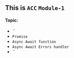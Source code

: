 ## This is `ACC` `Module-1`
#### Topic:
- ``
- `Promise`
- `Async Await function`
- `Async Await Errors handler`
- ``